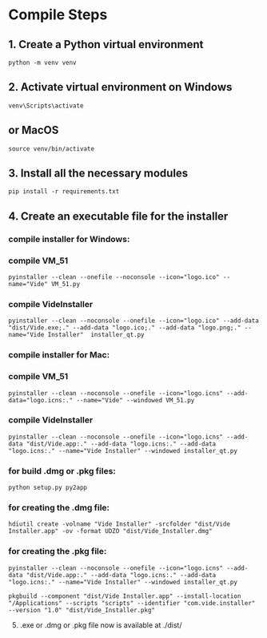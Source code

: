 # Compile Steps

## 1. Create a Python virtual environment
```
python -m venv venv
```

## 2.  Activate virtual environment on Windows 
```
venv\Scripts\activate
```
## or MacOS
```
source venv/bin/activate
```

## 3. Install all the necessary modules 
```
pip install -r requirements.txt
```   

## 4. Create an executable file for the installer

### compile installer for Windows:

### compile VM_51 
```
pyinstaller --clean --onefile --noconsole --icon="logo.ico" --name="Vide" VM_51.py
```
### compile VideInstaller
```
pyinstaller --clean --noconsole --onefile --icon="logo.ico" --add-data "dist/Vide.exe;." --add-data "logo.ico;." --add-data "logo.png;." --name="Vide Installer"  installer_qt.py
```

### compile installer for Mac:

### compile VM_51 
```
pyinstaller --clean --noconsole --onefile --icon="logo.icns" --add-data="logo.icns:." --name="Vide" --windowed VM_51.py
```
### compile VideInstaller
```
pyinstaller --clean --noconsole --onefile --icon="logo.icns" --add-data "dist/Vide.app:." --add-data "logo.icns:." --add-data "logo.icns:." --name="Vide Installer" --windowed installer_qt.py
```

### for build .dmg or .pkg files:
```
python setup.py py2app
```

### for creating the .dmg file:
```
hdiutil create -volname "Vide Installer" -srcfolder "dist/Vide Installer.app" -ov -format UDZO "dist/Vide_Installer.dmg"
```

### for creating the .pkg file:
```
pyinstaller --clean --noconsole --onefile --icon="logo.icns" --add-data "dist/Vide.app:." --add-data "logo.icns:." --add-data "logo.icns:." --name="Vide Installer" --windowed installer_qt.py
```

```
pkgbuild --component "dist/Vide Installer.app" --install-location "/Applications" --scripts "scripts" --identifier "com.vide.installer" --version "1.0" "dist/Vide_Installer.pkg"
```

5.  .exe or .dmg or .pkg file now is available at ./dist/
